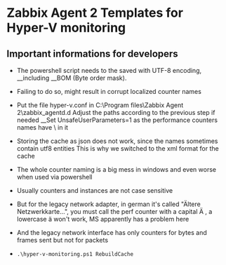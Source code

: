 ﻿# Zabbix Agent 2 Templates for Hyper-V monitoring 

## Important informations for developers

- The powershell script needs to the saved with UTF-8 encoding,
  __including __BOM (Byte order mask).
- Failing to do so, might result in corrupt localized counter names
  
- Put the file hyper-v.conf in C:\Program files\Zabbix Agent 2\zabbix_agentd.d
  Adjust the paths according to the previous step if needed
  __Set UnsafeUserParameters=1 as the performance counters names have \\ in it

- Storing the cache as json does not work, since the names sometimes contain utf8 entities
  This is why we switched to the xml format for the cache
  
- The whole counter naming is a big mess in windows and even worse 
  when used via powershell
  
- Usually counters and instances are not case sensitive
- But for the legacy network adapter, in german it's called 
  "Ältere Netzwerkkarte...", you must call the perf counter
  with a capital Ä  , a lowercase ä won't work, MS apparently has a problem
  here
  
- And the legacy network interface has only counters for bytes and frames sent
  but not for packets
  
- `.\hyper-v-monitoring.ps1 RebuildCache`
